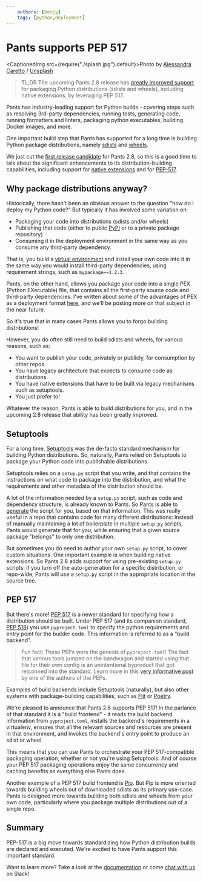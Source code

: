 ```yaml
---
    authors: [benjy]
    tags: [python,deployment]
---
```


# Pants supports PEP 517

<CaptionedImg src={require("./splash.jpg").default}>Photo by [Alessandra Caretto](https://unsplash.com/@alessandracaretto?utm_source=ghost&utm_medium=referral&utm_campaign=api-credit) / [Unsplash](https://unsplash.com/?utm_source=ghost&utm_medium=referral&utm_campaign=api-credit)</CaptionedImg>

<!--truncate-->

> TL;DR The upcoming Pants 2.8 release has [greatly improved support](https://www.pantsbuild.org/v2.8/docs/python-distributions) for packaging Python distributions (sdists and wheels), including native extensions, by leveraging PEP 517.

Pants has industry-leading support for Python builds - covering steps such as resolving 3rd-party dependencies, running tests, generating code, running formatters and linters, packaging python executables, building Docker images, and more.

One important build step that Pants has supported for a long time is building Python package distributions, namely [sdists](https://packaging.python.org/overview/#python-source-distributions) and [wheels](https://packaging.python.org/overview/#python-binary-distributions).

We just cut the [first release candidate](https://pypi.org/project/pantsbuild.pants/2.8.0rc0/) for Pants 2.8, so this is a good time to talk about the significant enhancements to its distribution-building capabilities, including support for [native extensions](https://docs.python.org/3/extending/extending.html) and for [PEP-517](https://www.python.org/dev/peps/pep-0517/).

## Why package distributions anyway?

Historically, there hasn't been an obvious answer to the question "how do I deploy my Python code?" But typically it has involved some variation on:

- Packaging your code into distributions (sdists and/or wheels)
- Publishing that code (either to public [PyPI](https://pypi.org/) or to a private package repository)
- Consuming it in the deployment environment in the same way as you consume any third-party dependency.

That is, you build a [virtual environment](https://packaging.python.org/guides/installing-using-pip-and-virtual-environments/#creating-a-virtual-environment) and install your own code into it in the same way you would install third-party dependencies, using requirement strings, such as `mypackage==1.2.3`.

Pants, on the other hand, allows you package your code into a single PEX (Python EXecutable) file, that contains all the first-party source code and third-party dependencies. I've written about some of the advantages of PEX as a deployment format [here](../2021-10-13-pants-pex-and-docker/index.md), and we'll be posting more on that subject in the near future.

So it's true that in many cases Pants allows you to forgo building distributions!

However, you do often still need to build sdists and wheels, for various reasons, such as:

- You want to publish your code, privately or publicly, for consumption by other repos.
- You have legacy architecture that expects to consume code as distributions.
- You have native extensions that have to be built via legacy mechanisms such as setuptools.
- You just prefer to!

Whatever the reason, Pants is able to build distributions for you, and in the upcoming 2.8 release that ability has been greatly improved.

## Setuptools

For a long time, [Setuptools](https://setuptools.pypa.io/) was the de-facto standard mechanism for building Python distributions. So, naturally, Pants relied on Setuptools to package your Python code into publishable distributions.

Setuptools relies on a `setup.py` script that you write, and that contains the instructions on what code to package into the distribution, and what the requirements and other metadata of the distribution should be.

A lot of the information needed by a `setup.py` script, such as code and dependency structure, is already known to Pants. So Pants is able to [generate](https://www.pantsbuild.org/docs/python-distributions) the script for you, based on that information. This was really useful in a repo that contains code for many different distributions: Instead of manually maintaining a lot of boilerplate in multiple `setup.py` scripts, Pants would generate that for you, while ensuring that a given source package "belongs" to only one distribution.

But sometimes you do need to author your own `setup.py` script, to cover custom situations. One important example is when building native extensions. So Pants 2.8 adds support for using pre-existing `setup.py` scripts: if you turn off the auto-generation for a specific distribution, or repo-wide, Pants will use a `setup.py` script in the appropriate location in the source tree.

## PEP 517

But there's more! [PEP 517](https://www.python.org/dev/peps/pep-0517/) is a newer standard for specifying how a distribution should be built. Under PEP 517 (and its companion standard, [PEP 518](https://www.python.org/dev/peps/pep-0518/)) you use `pyproject.toml` to specify the python requirements and entry point for the builder code. This information is referred to as a "build backend".

> Fun fact: These PEPs were the genesis of `pyproject.toml`! The fact that various tools jumped on the bandwagon and started using that file for their own config is an unintentional byproduct that got retconned into the standard. Learn more in this [very informative post](http://daily.gopython.org/2020/03/brett-cannon-what-heck-is-pyprojecttoml.html) by one of the authors of the PEPs.

Examples of build backends include Setuptools (naturally), but also other systems with package-building capabilities, such as [Flit](https://flit.readthedocs.io/en/latest/) or [Poetry](https://github.com/python-poetry/poetry-core).

We're pleased to announce that Pants 2.8 supports PEP 517! In the parlance of that standard it is a "build frontend" - it reads the build backend information from `pyproject.toml`, installs the backend's requirements in a virtualenv, ensures that all the relevant sources and resources are present in that environment, and invokes the backend's entry point to produce an sdist or wheel.

This means that you can use Pants to orchestrate your PEP 517-compatible packaging operation, whether or not you're using Setuptools. And of course your PEP 517 packaging operations enjoy the same concurrency and caching benefits as everything else Pants does.

Another example of a PEP 517 build frontend is [Pip](https://pypi.org/project/pip/). But Pip is more oriented towards building wheels out of downloaded sdists as its primary use-case. Pants is designed more towards building both sdists and wheels from your own code, particularly where you package multiple distributions out of a single repo.

## Summary

PEP-517 is a big move towards standardizing how Python distribution builds are declared and executed. We're excited to have Pants support this important standard.

Want to learn more? Take a look at the [documentation](https://www.pantsbuild.org/v2.8/docs/python-distributions) or come [chat with us](https://www.pantsbuild.org/docs/getting-help) on Slack!